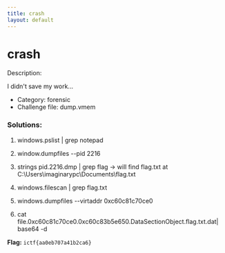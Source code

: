 ```yaml
---
title: crash
layout: default
---
```


# crash

Description:

I didn't save my work...

- Category: forensic
- Challenge file: dump.vmem

### Solutions:

1. windows.pslist | grep notepad

2. window.dumpfiles --pid 2216

3. strings pid.2216.dmp | grep flag -> will find flag.txt at C:\\Users\\imaginarypc\\Documents\\flag.txt 

4. windows.filescan | grep flag.txt

5. windows.dumpfiles --virtaddr 0xc60c81c70ce0

6. cat file.0xc60c81c70ce0.0xc60c83b5e650.DataSectionObject.flag.txt.dat| base64 -d


**Flag:** `ictf{aa0eb707a41b2ca6}`
